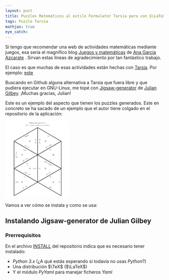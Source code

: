 ```yaml
---
layout: post
title: Puzzles Matemáticos al estilo Formulator Tarsia pero con $\LaTeX$ y Python
tags: Puzzle Tarsia
mathjax: true
eye_catch: 
---
```


Si tengo que recomendar una web de actividades matemáticas mediante juegos, esa sería el magnífico blog [Juegos y matemáticas](https://anagarciaazcarate.wordpress.com/) de [Ana García Azcarate](https://anagarciaazcarate.wordpress.com/author/anagarciaazcarate/) . Sirvan estas líneas de agradecimiento por tan fantástico trabajo.

El caso es que muchas de esas actividades están hechas con [Tarsia]( http://www.mmlsoft.com/index.php/products/tarsia). Por ejemplo: [este](https://anagarciaazcarate.wordpress.com/2018/11/20/puzle-hexagonal-de-las-rectas-paralelas/)

Buscando en Github alguna alternativa a Tarsia que fuera libre y que pudiera ejecutar en GNU-Linux, me topé con [Jigsaw-generator](https://github.com/juliangilbey/jigsaw-generator) de [Julian Gilbey](https://github.com/juliangilbey). ¡Muchas gracias, Julian!

Este es un ejemplo del aspecto que tienen los puzzles generados. Este en concreto se ha sacado de un ejemplo que el autor tiene colgado en el repositorio de la aplicación:

<img src="/assets/img/ejemplo_jigsaw.png" width="40%">

Vamos a ver cómo se instala y como se usa:

## Instalando Jigsaw-generator de Julian Gilbey

### Prerrequisitos

En el archivo [INSTALL](https://github.com/juliangilbey/jigsaw-generator/blob/master/INSTALL) del repositorio indica que es necesario tener instalado:

* *Python 3.x* (¿A qué  estás esperando si todavía no usas *Python*?)
* Una distribución $\TeX$ ($\LaTeX$)
* Y el módulo *PyYaml* para manejar ficheros *Yaml*